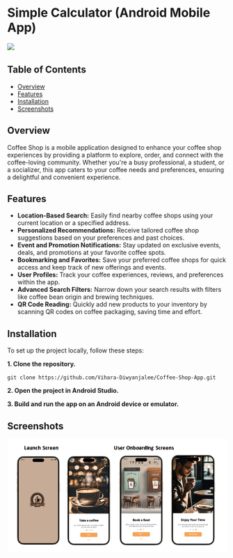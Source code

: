 # Simple Calculator (Android Mobile App)

<p><a href="https://github.com/Vihara-Diwyanjalee"><img src="https://skillicons.dev/icons?i=kotlin,androidstudio,git,github" width=200></a></p>

## Table of Contents

- [Overview](#overview)
- [Features](#features)
- [Installation](#installation)
- [Screenshots](#screenshots)

## Overview

Coffee Shop is a mobile application designed to enhance your coffee shop experiences by providing a platform to explore, order, and connect with the coffee-loving community. Whether you're a busy professional, a student, or a socializer, this app caters to your coffee needs and preferences, ensuring a delightful and convenient experience.

## Features

- **Location-Based Search:** Easily find nearby coffee shops using your current location or a specified address.
- **Personalized Recommendations:** Receive tailored coffee shop suggestions based on your preferences and past choices.
- **Event and Promotion Notifications:** Stay updated on exclusive events, deals, and promotions at your favorite coffee spots.
- **Bookmarking and Favorites:** Save your preferred coffee shops for quick access and keep track of new offerings and events.
- **User Profiles:** Track your coffee experiences, reviews, and preferences within the app.
- **Advanced Search Filters:** Narrow down your search results with filters like coffee bean origin and brewing techniques.
- **QR Code Reading:** Quickly add new products to your inventory by scanning QR codes on coffee packaging, saving time and effort.

## Installation

To set up the project locally, follow these steps:

**1. Clone the repository.**

```
git clone https://github.com/Vihara-Diwyanjalee/Coffee-Shop-App.git
```

**2. Open the project in Android Studio.**

**3. Build and run the app on an Android device or emulator.**

## Screenshots

<img src="https://github.com/Vihara-Diwyanjalee/Coffee-Shop-App/blob/main/app/src/main/res/drawable/s1.png" alt="CoffeeShop-Screenshots" width=1000>

